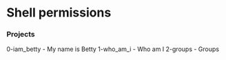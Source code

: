 # Shell permissions

### Projects
0-iam_betty - My name is Betty
1-who_am_i - Who am I
2-groups - Groups
